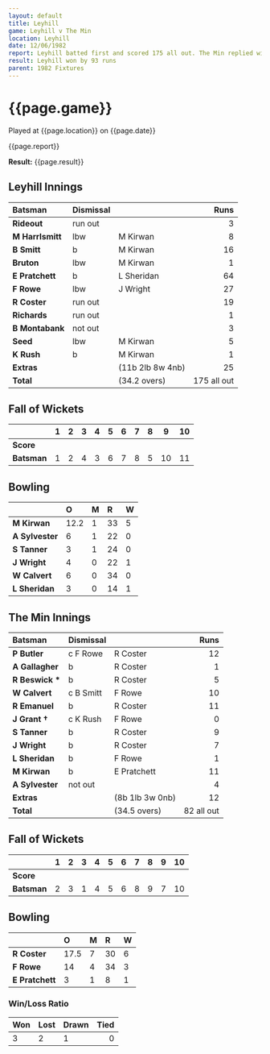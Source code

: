 ```yaml
---
layout: default
title: Leyhill
game: Leyhill v The Min
location: Leyhill
date: 12/06/1982
report: Leyhill batted first and scored 175 all out. The Min replied with 82 all out
result: Leyhill won by 93 runs
parent: 1982 Fixtures
---
```


# {{page.game}}

Played at {{page.location}} on {{page.date}}

{{page.report}}

**Result:** {{page.result}}

## Leyhill Innings

| Batsman | Dismissal |  | Runs |
|:---|:---|---|---:|
| **Rideout** | run out| | 3 | |
| **M Harrlsmitt** | lbw | M Kirwan | 8 | |
| **B Smitt** | b | M Kirwan | 16 | |
| **Bruton** | lbw | M Kirwan | 1 | |
| **E Pratchett** | b | L Sheridan | 64 | |
| **F Rowe** | lbw | J Wright | 27 | |
| **R Coster** | run out| | 19 | |
| **Richards** | run out| | 1 | |
| **B Montabank** | not out| | 3 | |
| **Seed** | lbw | M Kirwan | 5 | |
| **K Rush** | b | M Kirwan | 1 | |
| **Extras** | | (11b 2lb 8w 4nb) | 25 | |
| **Total** | | (34.2 overs) | 175 all out | |


## Fall of Wickets

| | 1 | 2 | 3 | 4 | 5 | 6 | 7 | 8 | 9 | 10 |
|---|:---:|:---:|:---:|:---:|:---:|:---:|:---:|:---:|:---:|:---:|
| **Score** | | | | | | | | | | |
| **Batsman** | 1 | 2| 4 | 3 | 6 | 7 | 8 | 5 | 10| 11 |

## Bowling

| | O | M | R | W |
|---|:---|:---|:---|:---|
| **M Kirwan** | 12.2 | 1| 33 | 5 |
| **A Sylvester** | 6 | 1| 22 | 0 |
| **S Tanner** | 3 | 1| 24 | 0 |
| **J Wright** | 4 | 0| 22 | 1 |
| **W Calvert** | 6 | 0| 34 | 0 |
| **L Sheridan** | 3 | 0| 14 | 1 |


## The Min Innings

| Batsman | Dismissal |  | Runs |
|:---|:---|---|---:|
| **P Butler** | c F Rowe | R Coster | 12 | |
| **A Gallagher** | b | R Coster | 1 | |
| **R Beswick &#42;** | b | R Coster | 5 | |
| **W Calvert** | c B Smitt| F Rowe | 10 | |
| **R Emanuel** | b | R Coster | 11 | |
| **J Grant &#8224;** | c K Rush | F Rowe | 0 | |
| **S Tanner** | b | R Coster | 9 | |
| **J Wright** | b | R Coster | 7 | |
| **L Sheridan** | b | F Rowe | 1 | |
| **M Kirwan** | b | E Pratchett | 11 | |
| **A Sylvester** | not out| | 4 | |
| **Extras** | | (8b 1lb 3w 0nb)| 12 | |
| **Total** | | (34.5 overs) | 82 all out| |

## Fall of Wickets

| | 1 | 2 | 3 | 4 | 5 | 6 | 7 | 8 | 9 | 10 |
|---|:---:|:---:|:---:|:---:|:---:|:---:|:---:|:---:|:---:|:---:|
| **Score** | | | | | | | | | | |
| **Batsman** | 2 | 3| 1 | 4 | 5 | 6 | 8 | 9 | 7 | 10 |

## Bowling

| | O | M | R | W |
|---|:---|:---|:---|:---|
| **R Coster** | 17.5 | 7| 30 | 6 |
| **F Rowe** | 14 | 4| 34 | 3 |
| **E Pratchett** | 3 | 1| 8 | 1 |

### Win/Loss Ratio

| Won | Lost | Drawn | Tied |
|:---|:---|:---|---:|
| 3 | 2 | 1 | 0 |
